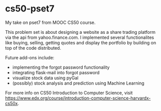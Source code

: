 # cs50-pset7
My take on pset7 from MOOC CS50 course.

This problem set is about designing a website as a share trading platform via the api from yahoo.finance.com. I implemented several functionalites
like buying, selling, getting quotes and display the portfolio by building on top of the code distributed. 

Future add-ons include:
* implementing the forgot password functionality
* integrating flask-mail into forgot password 
* visualize stock data using pyGal
* (possibly) stock analysis and prediction using Machine Learning

For more info on CS50 Introduction to Computer Science, visit https://www.edx.org/course/introduction-computer-science-harvardx-cs50x.
